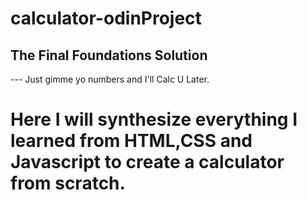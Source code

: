 # calculator-odinProject


## The Final Foundations Solution

--- Just gimme yo numbers and I'll Calc U Later.

# Here I will synthesize everything I learned from HTML,CSS and Javascript to create a calculator from scratch.

